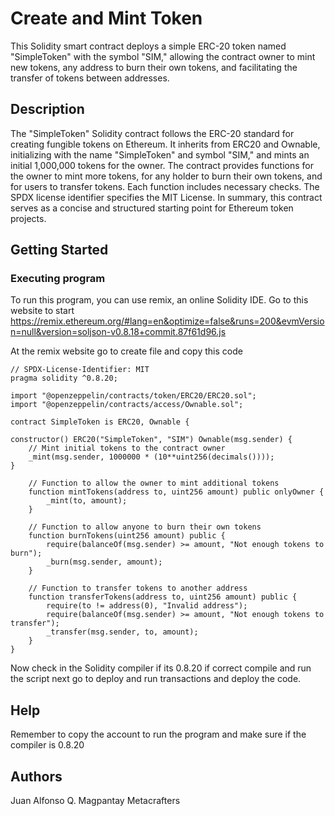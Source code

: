 # Create and Mint Token

This Solidity smart contract deploys a simple ERC-20 token named "SimpleToken" with the symbol "SIM," allowing the contract owner to mint new tokens, any address to burn their own tokens, and facilitating the transfer of tokens between addresses.

## Description

The "SimpleToken" Solidity contract follows the ERC-20 standard for creating fungible tokens on Ethereum. It inherits from ERC20 and Ownable, initializing with the name "SimpleToken" and symbol "SIM," and mints an initial 1,000,000 tokens for the owner. The contract provides functions for the owner to mint more tokens, for any holder to burn their own tokens, and for users to transfer tokens. Each function includes necessary checks. The SPDX license identifier specifies the MIT License. In summary, this contract serves as a concise and structured starting point for Ethereum token projects.

## Getting Started

### Executing program
To run this program, you can use remix, an online Solidity IDE. Go to this website to start 
https://remix.ethereum.org/#lang=en&optimize=false&runs=200&evmVersion=null&version=soljson-v0.8.18+commit.87f61d96.js

At the remix website go to create file and copy this code
```
// SPDX-License-Identifier: MIT
pragma solidity ^0.8.20;

import "@openzeppelin/contracts/token/ERC20/ERC20.sol";
import "@openzeppelin/contracts/access/Ownable.sol";

contract SimpleToken is ERC20, Ownable {

constructor() ERC20("SimpleToken", "SIM") Ownable(msg.sender) {
    // Mint initial tokens to the contract owner
    _mint(msg.sender, 1000000 * (10**uint256(decimals())));
}

    // Function to allow the owner to mint additional tokens
    function mintTokens(address to, uint256 amount) public onlyOwner {
        _mint(to, amount);
    }

    // Function to allow anyone to burn their own tokens
    function burnTokens(uint256 amount) public {
        require(balanceOf(msg.sender) >= amount, "Not enough tokens to burn");
        _burn(msg.sender, amount);
    }

    // Function to transfer tokens to another address
    function transferTokens(address to, uint256 amount) public {
        require(to != address(0), "Invalid address");
        require(balanceOf(msg.sender) >= amount, "Not enough tokens to transfer");
        _transfer(msg.sender, to, amount);
    }
}
```
Now check in the Solidity compiler if its 0.8.20 if correct compile and run the script next go to deploy and run transactions and deploy the code.

## Help
Remember to copy the account to run the program and make sure if the compiler is  0.8.20  

## Authors

Juan Alfonso Q. Magpantay
Metacrafters 


